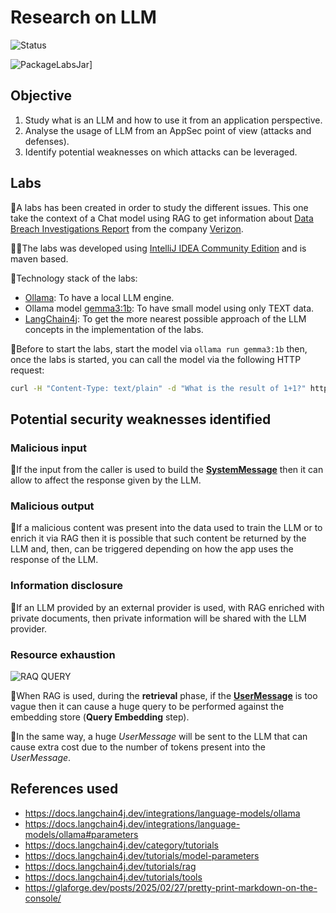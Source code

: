 # Research on LLM

![Status](https://img.shields.io/badge/Status-Study_In_Progress-blue?style=flat)

![PackageLabsJar](https://github.com/righettod/poc-llm/actions/workflows/build.yml/badge.svg?branch=main)]

## Objective

1. Study what is an LLM and how to use it from an application perspective.
2. Analyse the usage of LLM from an AppSec point of view (attacks and defenses).
3. Identify potential weaknesses on which attacks can be leveraged.

## Labs

🔬A labs has been created in order to study the different issues. This one take the context of a Chat model using RAG to get information about [Data Breach Investigations Report](https://www.verizon.com/business/resources/reports/dbir/) from the company [Verizon](https://www.verizon.com).

🧑‍💻The labs was developed using [IntelliJ IDEA Community Edition](https://www.jetbrains.com/idea/download/) and is maven based.

📖Technology stack of the labs:
* [Ollama](https://ollama.com/): To have a local LLM engine.
* Ollama model [gemma3:1b](https://ollama.com/library/gemma3:1b): To have small model using only TEXT data.
* [LangChain4j](https://docs.langchain4j.dev/): To get the more nearest possible approach of the LLM concepts in the implementation of the labs.

📍Before to start the labs, start the model via `ollama run gemma3:1b` then, once the labs is started, you can call the model via the following HTTP request:

```bash
curl -H "Content-Type: text/plain" -d "What is the result of 1+1?" http://localhost:8080/ask
```
## Potential security weaknesses identified

### Malicious input

🐞If the input from the caller is used to build the **[SystemMessage](https://docs.langchain4j.dev/tutorials/ai-services#systemmessage)** then it can allow to affect the response given by the LLM. 

### Malicious output

🐞If a malicious content was present into the data used to train the LLM or to enrich it via RAG then it is possible that such content be returned by the LLM and, then, can be triggered depending on how the app uses the response of the LLM.

### Information disclosure

🐞If an LLM provided by an external provider is used, with RAG enriched with private documents, then private information will be shared with the LLM provider.

### Resource exhaustion

![RAQ QUERY](https://docs.langchain4j.dev/assets/images/rag-retrieval-f525d2937abc08fed5cec36a7f08a4c3.png)

🐞When RAG is used, during the **retrieval** phase, if the **[UserMessage](https://docs.langchain4j.dev/tutorials/ai-services/#usermessage)** is too vague then it can cause a huge query to be performed against the embedding store (**Query Embedding** step).

🐞In the same way, a huge *UserMessage* will be sent to the LLM that can cause extra cost due to the number of tokens present into the *UserMessage*.


## References used

* https://docs.langchain4j.dev/integrations/language-models/ollama
* https://docs.langchain4j.dev/integrations/language-models/ollama#parameters
* https://docs.langchain4j.dev/category/tutorials
* https://docs.langchain4j.dev/tutorials/model-parameters
* https://docs.langchain4j.dev/tutorials/rag
* https://docs.langchain4j.dev/tutorials/tools
* https://glaforge.dev/posts/2025/02/27/pretty-print-markdown-on-the-console/

